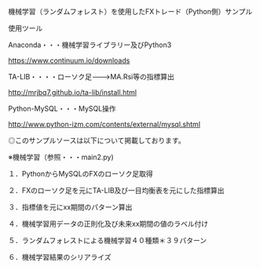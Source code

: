 機械学習（ランダムフォレスト）を使用したFXトレード（Python側）サンプル

使用ツール

Anaconda・・・機械学習ライブラリー及びPython3

https://www.continuum.io/downloads

TA-LIB・・・・ローソク足--->MA.Rsi等の指標算出

http://mrjbq7.github.io/ta-lib/install.html

Python-MySQL・・・MySQL操作

 http://www.python-izm.com/contents/external/mysql.shtml

◎このサンプルソースは以下について掲載しております。

※機械学習（参照・・・main2.py)

１．PythonからMySQLのFXのローソク足取得

２．FXのローソク足を元にTA-LIB及び一目均衡表を元にした指標算出

３．指標値を元にxx期間のパターン算出

４．機械学習用データの正則化及び未来xx期間の値のラベル付け

５．ランダムフォレストによる機械学習４０種類＊３９パターン

６．機械学習結果のシリアライズ

